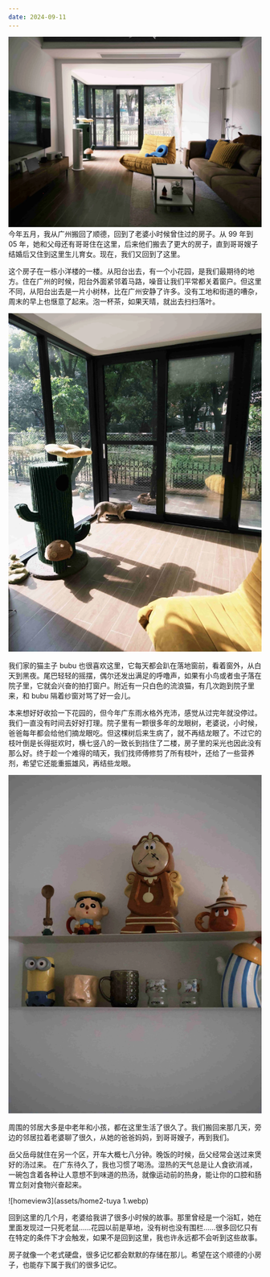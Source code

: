 ```yaml
---
date: 2024-09-11
---
```

![homeview1](assets/home-tuya.webp)
今年五月，我从广州搬回了顺德，回到了老婆小时候曾住过的房子。从 99 年到 05 年，她和父母还有哥哥住在这里，后来他们搬去了更大的房子，直到哥哥嫂子结婚后又住到这里生儿育女。现在，我们又回到了这里。

这个房子在一栋小洋楼的一楼。从阳台出去，有一个小花园，是我们最期待的地方。住在广州的时候，阳台外面紧邻着马路，噪音让我们平常都关着窗户。但这里不同，从阳台出去是一片小树林，比在广州安静了许多。没有工地和街道的嘈杂，周末的早上也惬意了起来。泡一杯茶，如果天晴，就出去扫扫落叶。

![bubu](assets/bubu-tuya.webp)

我们家的猫主子 bubu 也很喜欢这里，它每天都会趴在落地窗前，看着窗外，从白天到黑夜。尾巴轻轻的摇摆，偶尔还发出满足的呼噜声，如果有小鸟或者虫子落在院子里，它就会兴奋的拍打窗户。附近有一只白色的流浪猫，有几次跑到院子里来，和 bubu 隔着纱窗对骂了好一会儿。

本来想好好收拾一下花园的，但今年广东雨水格外充沛，感觉从过完年就没停过。我们一直没有时间去好好打理。院子里有一颗很多年的龙眼树，老婆说，小时候，爸爸每年都会给他们摘龙眼吃。但这棵树后来生病了，就不再结龙眼了。不过它的枝叶倒是长得挺欢时，横七竖八的一致长到挡住了二楼，房子里的采光也因此没有那么好。终于趁一个难得的晴天，我们找师傅修剪了所有枝叶，还给了一些营养剂，希望它还能重振雄风，再结些龙眼。

![homeview2](assets/home3-tuya.webp)

周围的邻居大多是中老年和小孩，都在这里生活了很久了。我们搬回来那几天，旁边的邻居拉着老婆聊了很久，从她的爸爸妈妈，到哥哥嫂子，再到我们。

岳父岳母就住在另一个区，开车大概七八分钟。晚饭的时候，岳父经常会送过来煲好的汤过来。 在广东待久了，我也习惯了喝汤。湿热的天气总是让人食欲消减，一碗包含着各种让人意想不到味道的热汤，就像运动前的热身，能让你的口腔和肠胃立刻对食物兴奋起来。

 ![homeview3](assets/home2-tuya 1.webp)

回到这里的几个月，老婆给我讲了很多小时候的故事。那里曾经是一个浴缸，她在里面发现过一只死老鼠……花园以前是草地，没有树也没有围栏……很多回忆只有在特定的条件下才会触发，如果不是回到这里，我也许永远都不会听到这些故事。

房子就像一个老式硬盘，很多记忆都会默默的存储在那儿。希望在这个顺德的小房子，也能存下属于我们的很多记忆。